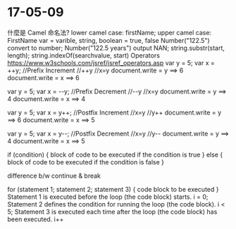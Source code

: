 # 17-05-09
什麼是 Camel 命名法? lower camel case: firstName; upper camel case: FirstName
var = varible, string, boolean = true, false
Number("122.5") convert to number; Number("122.5 years") output NAN;
string.substr(start, length);
string.indexOf(searchvalue, start)
Operators https://www.w3schools.com/jsref/jsref_operators.asp
var y = 5;
var x = ++y;
//Prefix Increment
//++y
//x=y
document.write = y ==> 6
document.write = x ==> 6

var y = 5;
var x = --y;
//Prefix Decrement
//--y
//x=y
document.write = y ==> 4
document.write = x ==> 4

var y = 5;
var x = y++;
//Postfix Increment
//x=y
//y++
document.write = y ==> 6
document.write = x ==> 5

var y = 5;
var x = y--;
//Postfix Decrement
//x=y
//y--
document.write = y ==> 4
document.write = x ==> 5

if (condition) {
    block of code to be executed if the condition is true
} else { 
    block of code to be executed if the condition is false
}

difference b/w continue & break

for (statement 1; statement 2; statement 3) {
    code block to be executed
}
Statement 1 is executed before the loop (the code block) starts.
i = 0;  
Statement 2 defines the condition for running the loop (the code block).
i < 5;
Statement 3 is executed each time after the loop (the code block) has been executed.
i++
